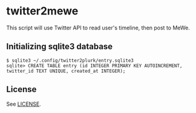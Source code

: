 # twitter2mewe

This script will use Twitter API to read user's timeline, then post to MeWe.

## Initializing sqlite3 database

    $ sqlite3 ~/.config/twitter2plurk/entry.sqlite3
    sqlite> CREATE TABLE entry (id INTEGER PRIMARY KEY AUTOINCREMENT, twitter_id TEXT UNIQUE, created_at INTEGER);

## License

See [LICENSE](LICENSE).
